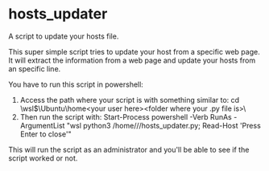 # hosts_updater
A script to update your hosts file.

This super simple script tries to update your host from a specific web page.
It will extract the information from a web page and update your hosts
from an specific line.

You have to run this script in powershell:

1. Access the path where your script is with something similar to: cd \\wsl$\Ubuntu\home\<your user here>\<folder where your .py file is>\
2. Then run the script with:
Start-Process powershell -Verb RunAs -ArgumentList "wsl python3 /home/<your user here>/<folder where your file is>/hosts_updater.py; Read-Host 'Press Enter to close'"

This will run the script as an administrator and you'll be able to see if the script worked or not.